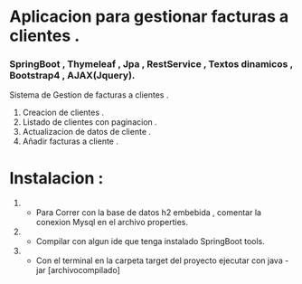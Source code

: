 # Aplicacion para gestionar facturas a clientes .
### SpringBoot , Thymeleaf , Jpa , RestService , Textos dinamicos , Bootstrap4 , AJAX(Jquery).


Sistema de Gestion de facturas a clientes .

1. Creacion de clientes .
2. Listado de clientes con paginacion . 
3. Actualizacion de datos de cliente .
4. Añadir facturas a cliente .



# Instalacion :
1. - Para Correr con la base de datos h2 embebida , comentar la conexion Mysql en el archivo properties.
2. - Compilar con algun ide que tenga instalado SpringBoot tools.
3. - Con el terminal en la carpeta target del proyecto ejecutar con java -jar [archivocompilado]




